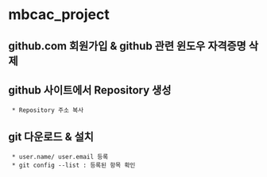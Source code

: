 # mbcac_project
## github.com 회원가입 & github 관련 윈도우 자격증명 삭제
## github 사이트에서 Repository 생성
     * Repository 주소 복사
## git 다운로드 & 설치
     * user.name/ user.email 등록
     * git config --list : 등록된 항목 확인
